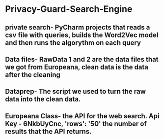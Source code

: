 # Privacy-Guard-Search-Engine


## private search- PyCharm projects that reads a csv file with queries, builds the Word2Vec model and then runs the algorythm on each query

## Data files- RawData 1 and 2 are the data files that we got from Europeana, clean data is the data after the cleaning

## Dataprep- The script we used to turn the raw data into the clean data.

## Europeana Class- the API for the web search. Api Key - 6NkbUyCnc, 'rows': '50' the number of results that the API returns.
